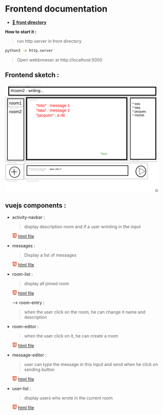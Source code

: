 # Frontend documentation

  - [📂 **front directory**](front)
  
  **How to start it :**

  > run http server in front directory

  ```bash
  python3 -m http.server
  ```
> Open webbrowser at http://localhost:5000



## Frontend sketch :

![frontend-sketch](front.png)

## vuejs components :

- activity-navbar :
  > display description room and if a user wrinting in the input

  ![html](/logos/html.png) [html file](front/activity_bar.html)

- messages :
  > Display a list of messages

  ![html](/logos/html.png) [html file](front/room.html)

- room-list :
  > display all joined room

  ![html](/logos/html.png) [html file](front/room_list.html)

  
   
   --> room-entry :
    > when the user click on the room, he can change it name and description

- room-editor : 
  > when the user click on it, he can create a room
      
  ![html](/logos/html.png) [html file](front/room_editor.html)

- message-editor :
  > user can type the message in this input and send when he click on sending button 

    ![html](/logos/html.png) [html file](front/message_editor.html)

- user-list :
   > display users who wrote in the current room

    ![html](/logos/html.png) [html file](front/user-list.html)